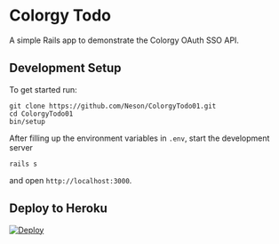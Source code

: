 # Colorgy Todo

A simple Rails app to demonstrate the Colorgy OAuth SSO API.


## Development Setup

To get started run:

    git clone https://github.com/Neson/ColorgyTodo01.git
    cd ColorgyTodo01
    bin/setup

After filling up the environment variables in `.env`, start the development server

    rails s

and open `http://localhost:3000`.


## Deploy to Heroku

[![Deploy](https://www.herokucdn.com/deploy/button.svg)](https://heroku.com/deploy)
